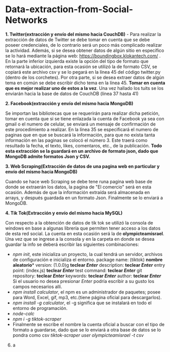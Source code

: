 # Data-extraction-from-Social-Networks
**1. Twitter(extracción y envío del mismo hacia CouchDB)**
      - Para realizar la extracción de datos de Twitter se debe tomar en cuenta que se debe poseer credenciales, de lo contrario será un poco más complicado realizar la actividad. Además, si se desea obtener datos de algún sitio en específico se lo hará mediante la página web: https://boundingbox.klokantech.com/ . En la parte inferior izquierda existe la opción del tipo de formato que retornará la ubicación, para esta ocasión se utilizó la de formato CSV, se copiará este archivo csv y se lo pegará en la línea 45 del código twitter.py (dentro de los corchetes). Por otra parte, si se desea extraer datos de algún tema en común se debe escribir dicho tema en la línea 45. **Tomar en cuenta que es mejor realizar uno de estos a la vez**.
Una vez hallado los tuits se los enviarán hacia la base de datos de CouchDB (línea 37 hasta 41)

**2. Facebook(extracción y envío del mismo hacia MongoDB)**

Se importan las bibliotecas que se requerirán para realizar dicha petición, tomar en cuenta que si se tiene enlazada la cuenta de Facebook ya sea con gmail o el numero de celular, se enviará un mensaje de confirmación de este procedimiento a realizar.
En la línea 35 se especificará el numero de paginas que en que se buscará la información, para que no exista tanta información en las paginas se colocó el número 3. Este traerá como resultado la fecha, el texto, likes, comentaros, etc., de la publicación. **Todo esta extracción se la guardará en un archivo de formato json, dado que MongoDB admite formatos Json y CSV.**

**3. Web Scraping(Extracción de datos de una pagina web en particular y envío del mismo hacia MongoDB)**

Cuando se hace web Scraping se debe tene runa pagina web base de donde se extraerán los datos, la pagina de "El comercio" será en esta ocasión. Además de que la información extraída será almacenada en arrays, y después guardada en un formato Json. Finalmente se lo enviará a MongoDB.

**4. Tik Tok(Extracción y envío del mismo hacia MySQL)**

Con respecto a la obtención de datos de tik tok se utilizó la consola de windows en base a algunas librería que permiten tener acceso a los datos de esta red social. La cuenta en esta ocasión será la de **olympicteamisrael**.
Una vez que se ingrese a la consola y en la carpeta en donde se desea guardar la info se deberá escribir las siguientes combinaciones:
- *npm init*, este inicializa un proyecto, la cual tendrá un servidor, archivos de configuración e inicializa el entorno.
package name: (tiktok) **nombre aleatorio***
version: (1.0.0)g **teclear *Enter***
description: **teclear *Enter***
entry point: (index.js) **teclear *Enter***
test command: **teclear *Enter***
git repository: **teclear *Enter***
keywords: **teclear *Enter***
author: **teclear *Enter***
Si el usuario no desea presionar *Enter* podría escribir a su gusto los campos necesarios allí.
- *npm install calculator*, el npm es un administrador de paquetes; posee para Word, Excel, gif, mp3, etc.(tiene página oficial para descargarlos).
- *npm install -g calculator*, el -g significa que se instalará en todo el entorno de programación.
- *node-calc*
- *npm i -g tiktok-scraper*    
- Finalmente se escribe el nombre la cuenta oficial a buscar con el tipo de formato a guardarse, dado que se lo enviará a otra base de datos se lo pondra como csv *tiktok-scraper user olympicteamisrael -t csv*

6. a


  

